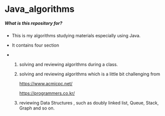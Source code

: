 # Java_algorithms



##### What is this repository for?

- This is my algorithms studying materials especially using Java.
- It contains four section 

- 1. solving and reviewing algorithms during a class.

  2. solving and reviewing algorithms which is a little bit challenging from 

     https://www.acmicpc.net/

     https://programmers.co.kr/

  3. reviewing Data Structures , such as doubly linked list, Queue, Stack, Graph and so on.









